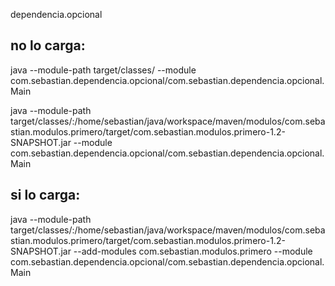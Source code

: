 dependencia.opcional

## no lo carga:

java --module-path target/classes/ --module com.sebastian.dependencia.opcional/com.sebastian.dependencia.opcional.Main

java --module-path target/classes/:/home/sebastian/java/workspace/maven/modulos/com.sebastian.modulos.primero/target/com.sebastian.modulos.primero-1.2-SNAPSHOT.jar  --module com.sebastian.dependencia.opcional/com.sebastian.dependencia.opcional.Main

## si lo carga:

java --module-path target/classes/:/home/sebastian/java/workspace/maven/modulos/com.sebastian.modulos.primero/target/com.sebastian.modulos.primero-1.2-SNAPSHOT.jar --add-modules com.sebastian.modulos.primero --module com.sebastian.dependencia.opcional/com.sebastian.dependencia.opcional.Main
